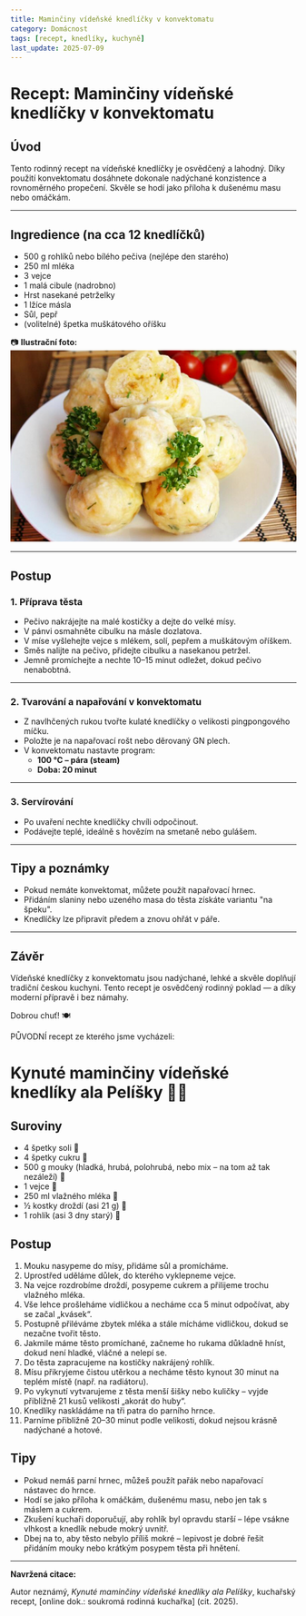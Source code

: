 ```yaml
---
title: Maminčiny vídeňské knedlíčky v konvektomatu
category: Domácnost
tags: [recept, knedlíky, kuchyně]
last_update: 2025-07-09
---
```


# Recept: Maminčiny vídeňské knedlíčky v konvektomatu

## Úvod  
Tento rodinný recept na vídeňské knedlíčky je osvědčený a lahodný. Díky použití konvektomatu dosáhnete dokonale nadýchané konzistence a rovnoměrného propečení. Skvěle se hodí jako příloha k dušenému masu nebo omáčkám.

---

## Ingredience (na cca 12 knedlíčků)

- 500 g rohlíků nebo bílého pečiva (nejlépe den starého)  
- 250 ml mléka  
- 3 vejce  
- 1 malá cibule (nadrobno)  
- Hrst nasekané petrželky  
- 1 lžíce másla  
- Sůl, pepř  
- (volitelné) špetka muškátového oříšku  

📷 **Ilustrační foto:**  
![Vídeňské knedlíčky](obrazky/videnske.png)

---

## Postup

### 1. Příprava těsta  
- Pečivo nakrájejte na malé kostičky a dejte do velké mísy.  
- V pánvi osmahněte cibulku na másle dozlatova.  
- V míse vyšlehejte vejce s mlékem, solí, pepřem a muškátovým oříškem.  
- Směs nalijte na pečivo, přidejte cibulku a nasekanou petržel.  
- Jemně promíchejte a nechte 10–15 minut odležet, dokud pečivo nenabobtná.  

---

### 2. Tvarování a napařování v konvektomatu  
- Z navlhčených rukou tvořte kulaté knedlíčky o velikosti pingpongového míčku.  
- Položte je na napařovací rošt nebo děrovaný GN plech.  
- V konvektomatu nastavte program:  
  - **100 °C – pára (steam)**  
  - **Doba: 20 minut**  

---

### 3. Servírování  
- Po uvaření nechte knedlíčky chvíli odpočinout.  
- Podávejte teplé, ideálně s hovězím na smetaně nebo gulášem.  


---

## Tipy a poznámky  
- Pokud nemáte konvektomat, můžete použít napařovací hrnec.  
- Přidáním slaniny nebo uzeného masa do těsta získáte variantu "na špeku".  
- Knedlíčky lze připravit předem a znovu ohřát v páře.  

---

## Závěr  
Vídeňské knedlíčky z konvektomatu jsou nadýchané, lehké a skvěle doplňují tradiční českou kuchyni. Tento recept je osvědčený rodinný poklad — a díky moderní přípravě i bez námahy.

Dobrou chuť! 🍽️

PŮVODNÍ recept ze kterého jsme vycházeli:

# Kynuté maminčiny vídeňské knedlíky ala Pelíšky 🍞🥟

## Suroviny

- 4 špetky soli 🧂  
- 4 špetky cukru 🍬  
- 500 g mouky (hladká, hrubá, polohrubá, nebo mix – na tom až tak nezáleží) 🌾  
- 1 vejce 🥚  
- 250 ml vlažného mléka 🥛  
- ½ kostky droždí (asi 21 g) 🍃  
- 1 rohlík (asi 3 dny starý) 🥖

## Postup

1. Mouku nasypeme do mísy, přidáme sůl a promícháme.  
2. Uprostřed uděláme důlek, do kterého vyklepneme vejce.  
3. Na vejce rozdrobíme droždí, posypeme cukrem a přilijeme trochu vlažného mléka.  
4. Vše lehce prošleháme vidličkou a necháme cca 5 minut odpočívat, aby se začal „kvásek“.  
5. Postupně přiléváme zbytek mléka a stále mícháme vidličkou, dokud se nezačne tvořit těsto.  
6. Jakmile máme těsto promíchané, začneme ho rukama důkladně hníst, dokud není hladké, vláčné a nelepí se.  
7. Do těsta zapracujeme na kostičky nakrájený rohlík.  
8. Mísu přikryjeme čistou utěrkou a necháme těsto kynout 30 minut na teplém místě (např. na radiátoru).  
9. Po vykynutí vytvarujeme z těsta menší šišky nebo kuličky – vyjde přibližně 21 kusů velikosti „akorát do huby“.  
10. Knedlíky naskládáme na tři patra do parního hrnce.  
11. Parníme přibližně 20–30 minut podle velikosti, dokud nejsou krásně nadýchané a hotové.

## Tipy

- Pokud nemáš parní hrnec, můžeš použít pařák nebo napařovací nástavec do hrnce.  
- Hodí se jako příloha k omáčkám, dušenému masu, nebo jen tak s máslem a cukrem.  
- Zkušení kuchaři doporučují, aby rohlík byl opravdu starší – lépe vsákne vlhkost a knedlík nebude mokrý uvnitř.  
- Dbej na to, aby těsto nebylo příliš mokré – lepivost je dobré řešit přidáním mouky nebo krátkým posypem těsta při hnětení.

---

**Navržená citace:**

Autor neznámý, *Kynuté maminčiny vídeňské knedlíky ala Pelíšky*, kuchařský recept, [online dok.: soukromá rodinná kuchařka] (cit. 2025).

